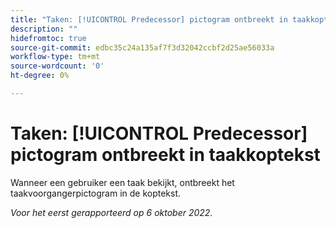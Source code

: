```yaml
---
title: "Taken: [!UICONTROL Predecessor] pictogram ontbreekt in taakkoptekst"
description: ""
hidefromtoc: true
source-git-commit: edbc35c24a135af7f3d32042ccbf2d25ae56033a
workflow-type: tm+mt
source-wordcount: '0'
ht-degree: 0%

---
```



# Taken: [!UICONTROL Predecessor] pictogram ontbreekt in taakkoptekst

Wanneer een gebruiker een taak bekijkt, ontbreekt het taakvoorgangerpictogram in de koptekst.

_Voor het eerst gerapporteerd op 6 oktober 2022._

